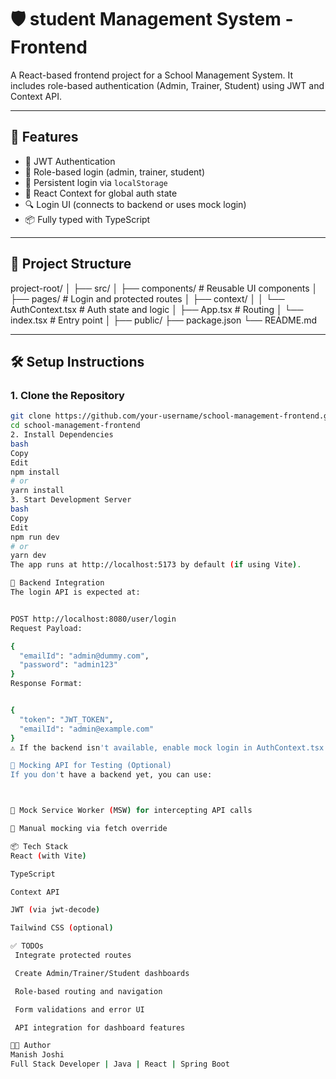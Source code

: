 # 🛡️ student Management System - Frontend

A React-based frontend project for a School Management System. It includes role-based authentication (Admin, Trainer, Student) using JWT and Context API.

---

## 🚀 Features

- 🔐 JWT Authentication
- 👤 Role-based login (admin, trainer, student)
- 🔄 Persistent login via `localStorage`
- 🧠 React Context for global auth state
- 🔍 Login UI (connects to backend or uses mock login)
- 📦 Fully typed with TypeScript

---

## 📁 Project Structure

project-root/ │ ├── src/ │ ├── components/ # Reusable UI components │ ├── pages/ # Login and protected routes │ ├── context/ │ │ └── AuthContext.tsx # Auth state and logic │ ├── App.tsx # Routing │ └── index.tsx # Entry point │ ├── public/ ├── package.json └── README.md



---

## 🛠️ Setup Instructions

### 1. Clone the Repository

```bash
git clone https://github.com/your-username/school-management-frontend.git
cd school-management-frontend
2. Install Dependencies
bash
Copy
Edit
npm install
# or
yarn install
3. Start Development Server
bash
Copy
Edit
npm run dev
# or
yarn dev
The app runs at http://localhost:5173 by default (if using Vite).

🔗 Backend Integration
The login API is expected at:


POST http://localhost:8080/user/login
Request Payload:

{
  "emailId": "admin@dummy.com",
  "password": "admin123"
}
Response Format:


{
  "token": "JWT_TOKEN",
  "emailId": "admin@example.com"
}
⚠️ If the backend isn't available, enable mock login in AuthContext.tsx to simulate login behavior.

🧪 Mocking API for Testing (Optional)
If you don't have a backend yet, you can use:



🔧 Mock Service Worker (MSW) for intercepting API calls

🧪 Manual mocking via fetch override

📦 Tech Stack
React (with Vite)

TypeScript

Context API

JWT (via jwt-decode)

Tailwind CSS (optional)

✅ TODOs
 Integrate protected routes

 Create Admin/Trainer/Student dashboards

 Role-based routing and navigation

 Form validations and error UI

 API integration for dashboard features

👨‍💻 Author
Manish Joshi
Full Stack Developer | Java | React | Spring Boot
